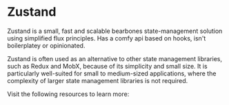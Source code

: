# Zustand

Zustand is a small, fast and scalable bearbones state-management solution using simplified flux principles. Has a comfy api based on hooks, isn't boilerplatey or opinionated.

Zustand is often used as an alternative to other state management libraries, such as Redux and MobX, because of its simplicity and small size. It is particularly well-suited for small to medium-sized applications, where the complexity of larger state management libraries is not required.

Visit the following resources to learn more: